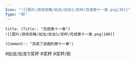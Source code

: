 ```yaml
---
Icon: "![[图片/游戏攻略/如龙/如龙1/奖杯/完成第十一章.png|30]]"
Type: "铜"
---
```

```ad-common-bronze-trophy
title: (Title:: "完成第十一章")
![[图片/游戏攻略/如龙/如龙1/奖杯/完成第十一章.png|100]]

(Comment:: "完成了遊戲的第十一章")
```

#如龙/如龙1/奖杯 #奖杯 #奖杯/铜
